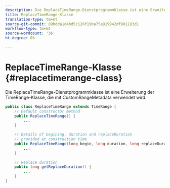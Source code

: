 ```yaml
---
description: Die ReplaceTimeRange-Dienstprogrammklasse ist eine Erweiterung der TimeRange-Klasse, die mit CustomRangeMetadata verwendet wird.
title: ReplaceTimeRange-Klasse
translation-type: tm+mt
source-git-commit: 89bdda1d4bd5c126f19ba75a819942df901183d1
workflow-type: tm+mt
source-wordcount: '36'
ht-degree: 0%

---
```



# ReplaceTimeRange-Klasse {#replacetimerange-class}

Die ReplaceTimeRange-Dienstprogrammklasse ist eine Erweiterung der TimeRange-Klasse, die mit CustomRangeMetadata verwendet wird.

```java
public class ReplaceTimeRange extends TimeRange {
    // Default constructor method
    public ReplaceTimeRange() { 
        ... 
    }

    // Details of begining, duration and replaceDuration 
    // provided at construction time 
    public ReplaceTimeRange(long begin, long duration, long replaceDuration) { 
        ... 
    }

    // Replace duration
    public long getReplaceDuration() { 
        ... 
    }
}
```

